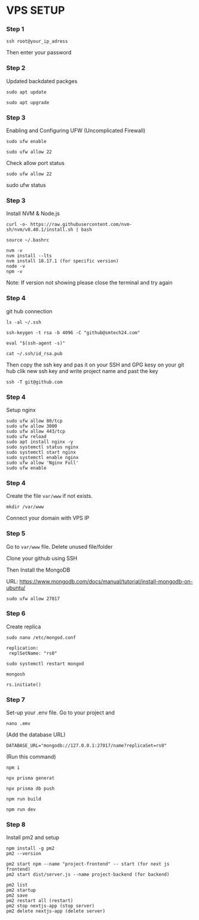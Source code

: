 # VPS SETUP

### Step 1

```
ssh root@your_ip_adress
```

Then enter your password

### Step 2

Updated backdated packges

```
sudo apt update
```

```
sudo apt upgrade
```

### Step 3

Enabling and Configuring UFW (Uncomplicated Firewall)

```
sudo ufw enable
```

```
sudo ufw allow 22
```

Check allow port status

```
sudo ufw allow 22
```

sudo ufw status

### Step 3

Install NVM & Node.js

```
curl -o- https://raw.githubusercontent.com/nvm-sh/nvm/v0.40.1/install.sh | bash
```

```
source ~/.bashrc
```

```
nvm -v
nvm install --lts
nvm install 18.17.1 (for specific version)
node -v
npm -v
```

Note: If version not showing please close the terminal and try again

### Step 4

git hub connection

```
ls -al ~/.ssh
```

```
ssh-keygen -t rsa -b 4096 -C "github@smtech24.com"
```

```
eval "$(ssh-agent -s)"
```

```
cat ~/.ssh/id_rsa.pub
```

Then copy the ssh key and pas it on your SSH and GPG kesy on your git hub clik new ssh key and write project name and past the key

```
ssh -T git@github.com
```

### Step 4

Setup nginx

```
sudo ufw allow 80/tcp
sudo ufw allow 3000
sudo ufw allow 443/tcp
sudo ufw reload
sudo apt install nginx -y
sudo systemctl status nginx
sudo systemctl start nginx
sudo systemctl enable nginx
sudo ufw allow 'Nginx Full'
sudo ufw enable
```

### Step 4

Create the file `var/www` if not exists.

```
mkdir /var/www
```

Connect your domain with VPS IP

### Step 5

Go to `var/www` file. Delete unused file/folder

Clone your github using SSH

Then Install the MongoDB

URL: https://www.mongodb.com/docs/manual/tutorial/install-mongodb-on-ubuntu/

```
sudo ufw allow 27017
```

### Step 6

Create replica

```
sudo nano /etc/mongod.conf
```

```
replication:
 replSetName: "rs0"
```

```
sudo systemctl restart mongod
```

```
mongosh
```

```
rs.initiate()
```

### Step 7

Set-up your .env file. Go to your project and

```
nano .emv
```

(Add the database URL)

```
DATABASE_URL="mongodb://127.0.0.1:27017/name?replicaSet=rs0"
```

(Run this command)

```
npm i
```

```
npx prisma generat
```

```
npx prisma db push
```

```
npm run build
```

```
npm run dev
```

### Step 8

Install pm2 and setup

```
npm install -g pm2
pm2 --version
```

```
pm2 start npm --name "project-frontend" -- start (for next js frontend)
pm2 start dist/server.js --name project-backend (for backend)
```

```
pm2 list
pm2 startup
pm2 save
pm2 restart all (restart)
pm2 stop nextjs-app (stop server)
pm2 delete nextjs-app (delete server)
```
